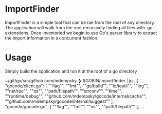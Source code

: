 # ImportFinder

ImportFinder is a simple tool that can be ran from the root of any directory. The application will walk from the root recursively finding all files with .go extenstions.
Once inventoried we begin to use Go's parser library to extract the import information in a concurrent fashion. 

# Usage

Simply build the application and run it at the root of a go directory

~/git/go/src/github.com/mdempsky
❯ $GOBIN/importfinder | jq .
{
  "gocode/client.go": [
    "\"flag\"",
    "\"fmt\"",
    "\"go/build\"",
    "\"io/ioutil\"",
    "\"log\"",
    "\"net/rpc\"",
    "\"os\"",
    "\"path/filepath\"",
    "\"strconv\"",
    "\"time\"",
    "\"runtime/debug\"",
    "\"github.com/mdempsky/gocode/internal/cache\"",
    "\"github.com/mdempsky/gocode/internal/suggest\""
  ],
  "gocode/gocode.go": [
    "\"flag\"",
    "\"fmt\"",
    "\"os\"",
    "\"path/filepath\""
  ],
  ...

``````````
